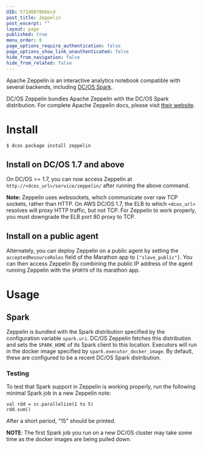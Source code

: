 ```yaml
---
UID: 572d087866bcd
post_title: Zeppelin
post_excerpt: ""
layout: page
published: true
menu_order: 0
page_options_require_authentication: false
page_options_show_link_unauthenticated: false
hide_from_navigation: false
hide_from_related: false
---
```

Apache Zeppelin is an interactive analytics notebook compatible with
several backends, including [DC/OS Spark][1].

DC/OS Zeppelin bundles Apache Zeppelin with the DC/OS Spark
distribution. For complete Apache Zeppelin docs, please visit [their
website][2].

# Install

    $ dcos package install zeppelin
    

## Install on DC/OS 1.7 and above
 
On DC/OS >= 1.7, you can now access Zeppelin at
`http://<dcos_url>/service/zeppelin/` after running the above command.

**Note:** Zeppelin uses websockets, which communicate over raw TCP
sockets, rather than HTTP. On AWS DC/OS 1.7, the ELB to which
`<dcos_url>` resolves will proxy HTTP traffic, but not TCP. For
Zeppelin to work properly, you must downgrade the ELB port 80 proxy to
TCP.

## Install on a public agent
 
Alternately, you can deploy Zeppelin on a public agent by setting the
`acceptedResourceRoles` field of the Marathon app to
`["slave_public"]`. You can then access Zeppelin By combining the
public IP address of the agent running Zeppelin with the `$PORT0` of
its marathon app.

# Usage
 
## Spark
 
Zeppelin is bundled with the Spark distribution specified by the
configuration variable `spark.uri`. DC/OS Zeppelin fetches this
distribution and sets the `SPARK_HOME` of its Spark client to this
location. Executors will run in the docker image specified by
`spark.executor_docker_image`. By default, these are configured to be
a recent DC/OS Spark distribution.

### Testing
 
To test that Spark support in Zeppelin is working properly, run the
following minimal Spark job in a new Zeppelin note:

    val rdd = sc.parallelize(1 to 5)
    rdd.sum()
    

After a short period, "15" should be printed.

**NOTE**: The first Spark job you run on a new DC/OS cluster may take
some time as the docker images are being pulled down.

 [1]: https://docs.mesosphere.com/spark-1-7/
 [2]: https://zeppelin.incubator.apache.org/